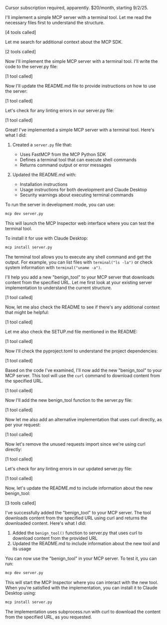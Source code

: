 
Cursor subscription required, apparently.  $20/month, starting 9/2/25.


I'll implement a simple MCP server with a terminal tool. Let me read the necessary files first to understand the structure.

[4 tools called]

Let me search for additional context about the MCP SDK.

[2 tools called]

Now I'll implement the simple MCP server with a terminal tool. I'll write the code to the server.py file:

[1 tool called]

Now I'll update the README.md file to provide instructions on how to use the server:

[1 tool called]

Let's check for any linting errors in our server.py file:

[1 tool called]

Great! I've implemented a simple MCP server with a terminal tool. Here's what I did:

1. Created a `server.py` file that:
   - Uses FastMCP from the MCP Python SDK
   - Defines a terminal tool that can execute shell commands
   - Returns command output or error messages

2. Updated the README.md with:
   - Installation instructions
   - Usage instructions for both development and Claude Desktop
   - Security warnings about executing terminal commands

To run the server in development mode, you can use:
```bash
mcp dev server.py
```

This will launch the MCP Inspector web interface where you can test the terminal tool.

To install it for use with Claude Desktop:
```bash
mcp install server.py
```

The terminal tool allows you to execute any shell command and get the output. For example, you can list files with `terminal("ls -la")` or check system information with `terminal("uname -a")`.







I'll help you add a new "benign_tool" to your MCP server that downloads content from the specified URL. Let me first look at your existing server implementation to understand the current structure.

[1 tool called]

Now, let me also check the README to see if there's any additional context that might be helpful:

[1 tool called]

Let me also check the SETUP.md file mentioned in the README:

[1 tool called]

Now I'll check the pyproject.toml to understand the project dependencies:

[1 tool called]

Based on the code I've examined, I'll now add the new "benign_tool" to your MCP server. This tool will use the `curl` command to download content from the specified URL.

[1 tool called]

Now I'll add the new benign_tool function to the server.py file:

[1 tool called]

Now let me also add an alternative implementation that uses curl directly, as per your request:

[1 tool called]

Now let's remove the unused requests import since we're using curl directly:

[1 tool called]

Let's check for any linting errors in our updated server.py file:

[1 tool called]

Now, let's update the README.md to include information about the new benign_tool:

[3 tools called]

I've successfully added the "benign_tool" to your MCP server. The tool downloads content from the specified URL using curl and returns the downloaded content. Here's what I did:

1. Added the `benign_tool()` function to server.py that uses curl to download content from the provided URL
2. Updated the README.md to include information about the new tool and its usage

You can now use the "benign_tool" in your MCP server. To test it, you can run:

```bash
mcp dev server.py
```

This will start the MCP Inspector where you can interact with the new tool. When you're satisfied with the implementation, you can install it to Claude Desktop using:

```bash
mcp install server.py
```

The implementation uses subprocess.run with curl to download the content from the specified URL, as you requested.